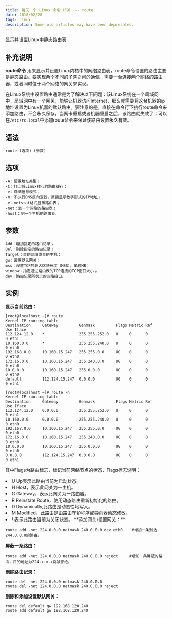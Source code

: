 ```yaml
---
title: 每天一个 Linux 命令（59） -- route
date: 2018/02/28
tags: Linux
description: Some old articles may have been deprecated.
---
```


显示并设置Linux中静态路由表

## 补充说明

**route命令** 用来显示并设置Linux内核中的网络路由表，route命令设置的路由主要是静态路由。要实现两个不同的子网之间的通信，需要一台连接两个网络的路由器，或者同时位于两个网络的网关来实现。

在Linux系统中设置路由通常是为了解决以下问题：该Linux系统在一个局域网中，局域网中有一个网关，能够让机器访问Internet，那么就需要将这台机器的ip地址设置为Linux机器的默认路由。要注意的是，直接在命令行下执行route命令来添加路由，不会永久保存，当网卡重启或者机器重启之后，该路由就失效了；可以在`/etc/rc.local`中添加route命令来保证该路由设置永久有效。

## 语法

``` plain
route (选项) (参数)
```
## 选项

``` plain
-A：设置地址类型；
-C：打印将Linux核心的路由缓存；
-v：详细信息模式；
-n：不执行DNS反向查找，直接显示数字形式的IP地址；
-e：netstat格式显示路由表；
-net：到一个网络的路由表；
-host：到一个主机的路由表。
```
## 参数

``` plain
Add：增加指定的路由记录；
Del：删除指定的路由记录；
Target：目的网络或目的主机；
gw：设置默认网关；
mss：设置TCP的最大区块长度（MSS），单位MB；
window：指定通过路由表的TCP连接的TCP窗口大小；
dev：路由记录所表示的网络接口。
```
## 实例

 **显示当前路由：**

``` plain
[root@localhost ~]# route
Kernel IP routing table
Destination     Gateway         Genmask         Flags Metric Ref    Use Iface
112.124.12.0    *               255.255.252.0   U     0      0        0 eth1
10.160.0.0      *               255.255.240.0   U     0      0        0 eth0
192.168.0.0     10.160.15.247   255.255.0.0     UG    0      0        0 eth0
172.16.0.0      10.160.15.247   255.240.0.0     UG    0      0        0 eth0
10.0.0.0        10.160.15.247   255.0.0.0       UG    0      0        0 eth0
default         112.124.15.247  0.0.0.0         UG    0      0        0 eth1

[root@localhost ~]# route -n
Kernel IP routing table
Destination     Gateway         Genmask         Flags Metric Ref    Use Iface
112.124.12.0    0.0.0.0         255.255.252.0   U     0      0        0 eth1
10.160.0.0      0.0.0.0         255.255.240.0   U     0      0        0 eth0
192.168.0.0     10.160.15.247   255.255.0.0     UG    0      0        0 eth0
172.16.0.0      10.160.15.247   255.240.0.0     UG    0      0        0 eth0
10.0.0.0        10.160.15.247   255.0.0.0       UG    0      0        0 eth0
0.0.0.0         112.124.15.247  0.0.0.0         UG    0      0        0 eth1
```
其中Flags为路由标志，标记当前网络节点的状态，Flags标志说明：

<li>U Up表示此路由当前为启动状态。
</li>
<li>H Host，表示此网关为一主机。
</li>
<li>G Gateway，表示此网关为一路由器。
</li>
<li>R Reinstate Route，使用动态路由重新初始化的路由。
</li>
<li>D Dynamically,此路由是动态性地写入。
</li>
<li>M Modified，此路由是由路由守护程序或导向器动态修改。
</li>
<li>! 表示此路由当前为关闭状态。
**添加网关/设置网关：**
</li>

``` plain
route add -net 224.0.0.0 netmask 240.0.0.0 dev eth0    #增加一条到达244.0.0.0的路由。
```
 **屏蔽一条路由：**

``` plain
route add -net 224.0.0.0 netmask 240.0.0.0 reject     #增加一条屏蔽的路由，目的地址为224.x.x.x将被拒绝。
```
 **删除路由记录：**

``` plain
route del -net 224.0.0.0 netmask 240.0.0.0
route del -net 224.0.0.0 netmask 240.0.0.0 reject
```
 **删除和添加设置默认网关：**

``` plain
route del default gw 192.168.120.240
route add default gw 192.168.120.240
```
